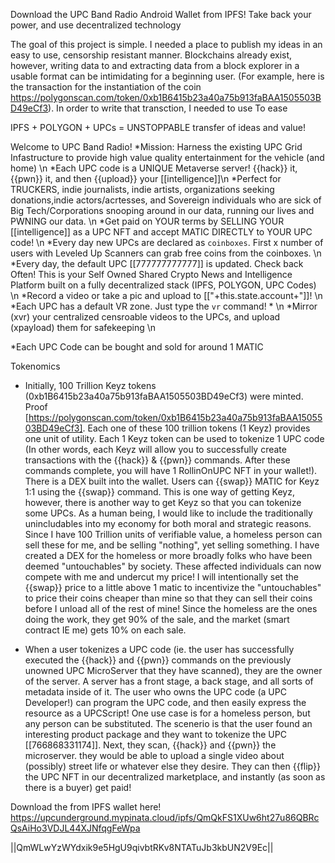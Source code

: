 Download the UPC Band Radio Android Wallet from IPFS!
Take back your power, and use decentralized technology


The goal of this project is simple.  I needed a place to publish my ideas in an easy to use, censorship resistant manner.  Blockchains already exist, however, writing data to and extracting data from a block explorer in a usable format can be intimidating for a beginning user. (For example, here is the transaction for the instantiation of the coin https://polygonscan.com/token/0xb1B6415b23a40a75b913faBAA1505503BD49eCf3).  In order to write that transction, I needed to use  To ease


IPFS + POLYGON + UPCs = UNSTOPPABLE transfer of ideas and value!







Welcome to UPC Band Radio!
*Mission: Harness the existing UPC Grid Infastructure to provide high value quality entertainment for the vehicle (and home) \n 
*Each UPC code is a UNIQUE Metaverse server!  {{hack}} it, {{pwn}} it, and then {{upload}} your [[intelligence]]\n 
*Perfect for TRUCKERS, indie journalists, indie artists, organizations seeking donations,indie actors/acrtesses, and Sovereign individuals who are sick of Big Tech/Corporations snooping around in our data, running our lives and PWNING our data. \n 
*Get paid on YOUR terms by SELLING YOUR [[intelligence]] as a UPC NFT and accept MATIC DIRECTLY to YOUR UPC code! \n 
*Every day new UPCs are declared as `coinboxes`.  First x number of users with Leveled Up Scanners can grab free coins from the coinboxes. \n *Every day, the default UPC [[777777777777]] is updated. Check back Often!  This is your Self Owned Shared Crypto News and Intelligence Platform built on a fully decentralized stack (IPFS, POLYGON, UPC Codes) \n 
*Record a video or take a pic and upload to [["+this.state.account+"]]! \n 
*Each UPC has a default VR zone.  Just type the `vr` command! * \n 
*Mirror (xvr) your centralized censroable videos to the UPCs, and upload (xpayload) them for safekeeping \n  

*Each UPC Code can be bought and sold for around 1 MATIC

Tokenomics
* Initially, 100 Trillion Keyz tokens (0xb1B6415b23a40a75b913faBAA1505503BD49eCf3) were minted. Proof [https://polygonscan.com/token/0xb1B6415b23a40a75b913faBAA1505503BD49eCf3]. Each one of these 100 trillion tokens (1 Keyz) provides one unit of utility.  Each 1 Keyz token can be used to tokenize 1 UPC code (In other words, each Keyz will allow you to successfully create transactions with the {{hack}} & {{pwn}} commands.  After these commands complete, you will have 1 RollinOnUPC NFT in your wallet!).
There is a DEX built into the wallet.  Users can {{swap}} MATIC for Keyz 1:1 using the {{swap}} command.  This is one way of getting Keyz, however, there is another way to get Keyz so that you can tokenize some UPCs.  As a human being, I would like to include the traditionally unincludables into my economy for both moral and strategic reasons.  Since I have 100 Trillion units of verifiable value, a homeless person can sell these for me, and be selling "nothing", yet selling something.  I have created a DEX for the homeless or more broadly folks who have been deemed "untouchables" by society.  These affected individuals can now compete with me and undercut my price!  I will intentionally set the {{swap}} price to a little above 1 matic to incentivize the "untouchables" to price their coins cheaper than mine so that they can sell their coins before I unload all of the rest of mine!  Since the homeless are the ones doing the work, they get 90% of the sale, and the market (smart contract IE me) gets 10% on each sale.

* When a user tokenizes a UPC code (ie. the user has successfully executed the {{hack}} and {{pwn}} commands on the previously unowned UPC MicroServer that they have scanned), they are the owner of the server.  A server has a front stage, a back stage, and all sorts of metadata inside of it.  The user who owns the UPC code (a UPC Developer!) can program the UPC code, and then easily express the resource as a UPCScript!  One use case is for a homeless person, but any person can be substituted.  The scenerio is that the user found an interesting product package and they want to tokenize the UPC [[766868331174]].  Next, they scan, {{hack}} and {{pwn}} the microserver. they would be able to upload a single video about (possibly) street life or whatever else they desire.  They can then {{flip}} the UPC NFT in our decentralized marketplace, and instantly (as soon as there is a buyer) get  paid!



Download the from IPFS wallet here!
https://upcunderground.mypinata.cloud/ipfs/QmQkFS1XUw6ht27u86QBRcQsAiHo3VDJL44XJNfqgFeWpa


||QmWLwYzWYdxik9e5HgU9qivbtRKv8NTATuJb3kbUN2V9Ec||

